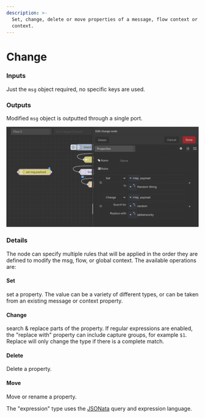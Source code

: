 ```yaml
---
description: >-
  Set, change, delete or move properties of a message, flow context or global
  context.
---
```


# Change

### Inputs

Just the `msg` object required, no specific keys are used.

### Outputs

Modified `msg` object is outputted through a single port.

![](<../../../.gitbook/assets/image (41) (1).png>)

### Details

The node can specify multiple rules that will be applied in the order they are defined to modify the msg, flow, or global context. The available operations are:

#### Set

set a property. The value can be a variety of different types, or can be taken from an existing message or context property.

#### Change

search & replace parts of the property. If regular expressions are enabled, the "replace with" property can include capture groups, for example `$1`. Replace will only change the type if there is a complete match.

#### Delete

Delete a property.

#### Move

Move or rename a property.

The "expression" type uses the [JSONata](http://jsonata.org) query and expression language.
